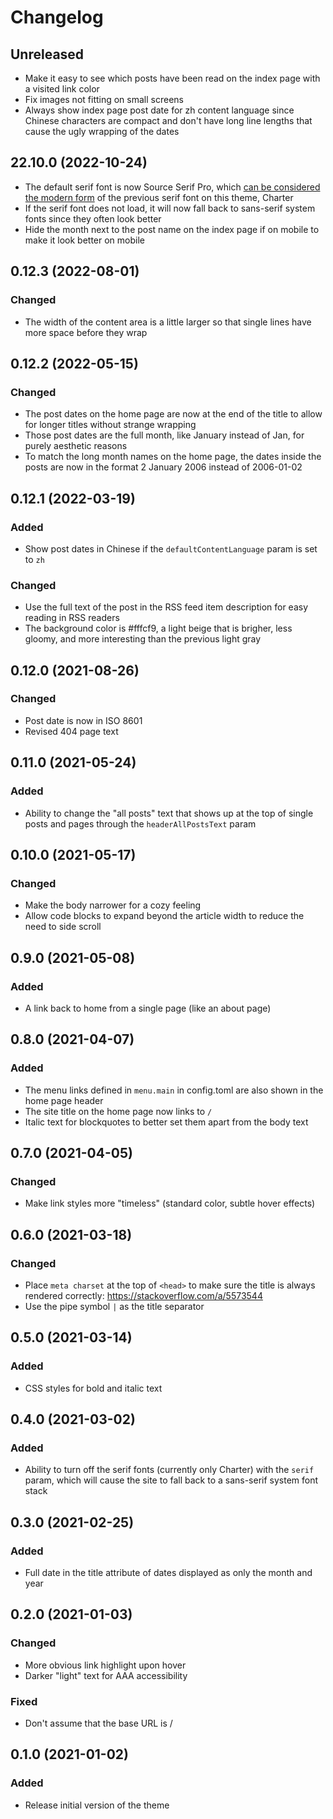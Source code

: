 # Changelog

## Unreleased

- Make it easy to see which posts have been read on the index page with a
  visited link color
- Fix images not fitting on small screens
- Always show index page post date for zh content language since Chinese
  characters are compact and don't have long line lengths that cause the ugly
  wrapping of the dates

## 22.10.0 (2022-10-24)

- The default serif font is now Source Serif Pro, which [can be considered the
  modern form](https://blog.typekit.com/2014/05/20/source-serif-pro/) of the
  previous serif font on this theme, Charter
- If the serif font does not load, it will now fall back to sans-serif system
  fonts since they often look better
- Hide the month next to the post name on the index page if on mobile to make
  it look better on mobile

## 0.12.3 (2022-08-01)

### Changed
- The width of the content area is a little larger so that single lines have
  more space before they wrap

## 0.12.2 (2022-05-15)

### Changed
- The post dates on the home page are now at the end of the title to allow for
  longer titles without strange wrapping
- Those post dates are the full month, like January instead of Jan, for purely
  aesthetic reasons
- To match the long month names on the home page, the dates inside the posts
  are now in the format 2 January 2006 instead of 2006-01-02

## 0.12.1 (2022-03-19)

### Added
- Show post dates in Chinese if the `defaultContentLanguage` param is set to
  `zh`

### Changed
- Use the full text of the post in the RSS feed item description for easy
  reading in RSS readers
- The background color is #fffcf9, a light beige that is brigher, less gloomy,
  and more interesting than the previous light gray

## 0.12.0 (2021-08-26)

### Changed
- Post date is now in ISO 8601
- Revised 404 page text

## 0.11.0 (2021-05-24)

### Added
- Ability to change the "all posts" text that shows up at the top of single
  posts and pages through the `headerAllPostsText` param

## 0.10.0 (2021-05-17)

### Changed
- Make the body narrower for a cozy feeling
- Allow code blocks to expand beyond the article width to reduce the need to
  side scroll

## 0.9.0 (2021-05-08)

### Added
- A link back to home from a single page (like an about page)

## 0.8.0 (2021-04-07)

### Added
- The menu links defined in `menu.main` in config.toml are also shown in the
  home page header
- The site title on the home page now links to `/`
- Italic text for blockquotes to better set them apart from the body text

## 0.7.0 (2021-04-05)

### Changed
- Make link styles more "timeless" (standard color, subtle hover effects)

## 0.6.0 (2021-03-18)

### Changed
- Place `meta charset` at the top of `<head>` to make sure the title is always
  rendered correctly: https://stackoverflow.com/a/5573544
- Use the pipe symbol `|` as the title separator

## 0.5.0 (2021-03-14)

### Added
- CSS styles for bold and italic text

## 0.4.0 (2021-03-02)

### Added
- Ability to turn off the serif fonts (currently only Charter) with the
  `serif` param, which will cause the site to fall back to a sans-serif
  system font stack

## 0.3.0 (2021-02-25)

### Added
- Full date in the title attribute of dates displayed as only the month and year

## 0.2.0 (2021-01-03)

### Changed
- More obvious link highlight upon hover
- Darker "light" text for AAA accessibility

### Fixed
- Don't assume that the base URL is /

## 0.1.0 (2021-01-02)

### Added
- Release initial version of the theme
